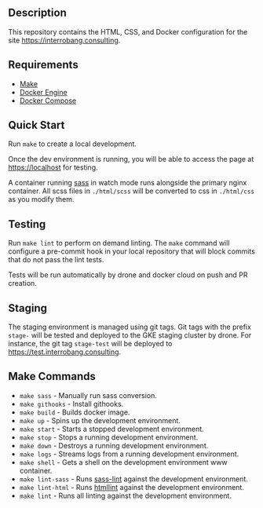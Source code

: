 ## Description

This repository contains the HTML, CSS, and Docker configuration for the site <https://interrobang.consulting>.

## Requirements

* [Make](https://www.gnu.org/software/make/)
* [Docker Engine](https://docs.docker.com/engine/installation/)
* [Docker Compose](https://docs.docker.com/compose/install/)

## Quick Start

Run `make` to create a local development.

Once the dev environment is running, you will be able to access the page at <https://localhost> for testing.

A container running [sass](https://github.com/sass/sass) in watch mode runs alongside the primary nginx container. All scss files in `./html/scss` will be converted to css in `./html/css` as you modify them.

## Testing

Run `make lint` to perform on demand linting. The `make` command will configure a pre-commit hook in your local repository that will block commits that do not pass the lint tests.

Tests will be run automatically by drone and docker cloud on push and PR creation.

## Staging

The staging environment is managed using git tags. Git tags with the prefix `stage-` will be tested and deployed to the GKE staging cluster by drone. For instance, the git tag `stage-test` will be deployed to <https://test.interrobang.consulting>.

## Make Commands

* `make sass` - Manually run sass conversion.
* `make githooks` - Install githooks.
* `make build` - Builds docker image.
* `make up` - Spins up the development environment.
* `make start` - Starts a stopped development environment.
* `make stop` - Stops a running development environment.
* `make down` - Destroys a running development environment.
* `make logs` - Streams logs from a running development environment.
* `make shell` - Gets a shell on the development environment www container.
* `make lint-sass` - Runs [sass-lint](https://github.com/sasstools/sass-lint) against the development environment.
* `make lint-html` - Runs [htmllint](https://github.com/htmllint/htmllint) against the development environment.
* `make lint` - Runs all linting against the development environment.
